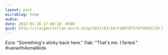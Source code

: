 ```yaml
---
layout: post
microblog: true
audio: 
date: 2012-03-16 17:48:10 -0500
guid: http://craigmcclellan.micro.blog/2012/03/16/t180787570756681728.html
---
```

Ezra: "Something's stinky back here."
Oak: "That's me. I farted."
#vanwith4smallkids
